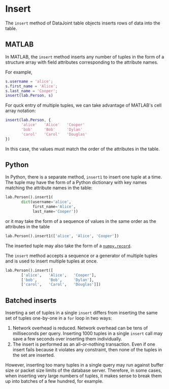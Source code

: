 # Insert

The `insert` method of DataJoint table objects inserts rows of data into the table.

## MATLAB
In MATLAB, the `insert` method inserts any number of tuples in the form of a structure array with field attributes corresponding to the attribute names.

For example,
```matlab
s.username = 'alice';
s.first_name = 'Alice';
s.last_name = 'Cooper';
insert(lab.Person, s)
```

For quck entry of multiple tuples, we can take advantage of MATLAB's cell array notation:
```matlab
insert(lab.Person, {
       'alice'   'Alice'   'Cooper'
       'bob'     'Bob'     'Dylan'
       'carol'   'Carol'   'Douglas'
})
```
In this case, the values must match the order of the attributes in the table. 

## Python
In Python, there is a separate method, `insert1` to insert one tuple at a time.  The tuple may have the form of a Python dictionary with key names matching the attribute names in the table:
```python
lab.Person().insert1(
       dict(username='alice', 
            first_name='Alice', 
            last_name='Cooper'))
```
or it may take the form of a sequence of values in the same order as the attributes in the table
```python
lab.Person().insert1(['alice', 'Alice', 'Cooper'])
```
The inserted tuple may also take the form of a [`numpy.record`](https://docs.scipy.org/doc/numpy/reference/generated/numpy.record.html#numpy.record).

The `insert` method accepts a sequence or a generator of multiple tuples and is used to insert multiple tuples at once.

```python
lab.Person().insert([
       ['alice',   'Alice',   'Cooper'],
       ['bob',     'Bob',     'Dylan'],
       ['carol',   'Carol',   'Douglas']])
```


## Batched inserts 
Inserting a set of tuples in a single `insert` differs from inserting the same set of tuples one-by-one in a `for` loop in two ways:
1. Network overhead is reduced. Network overhead can be tens of milliseconds per query.  Inserting 1000 tuples in a single `insert` call may save a few seconds over inserting them individually.
2. The insert is performed as an all-or-nothing transaction.  Even if one insert fails because it violates any constraint, then none of the tuples in the set are inserted.

However, inserting too many tuples in a single query may run against buffer size or packet size limits of the database server.  Therefore, in some cases, when inserting very large numbers of tuples, it makes sense to break them up into batches of a few hundred, for example.